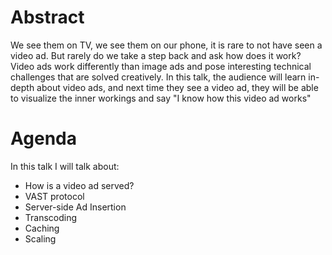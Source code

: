 # Abstract
We see them on TV, we see them on our phone, it is rare to not have seen a video ad. But rarely do we take a step back and ask how does it work? 
Video ads work differently than image ads and pose interesting technical challenges that are solved creatively. In this talk, the audience will learn in-depth about video ads, and next time they see a video ad, they will be able to visualize the inner workings and say "I know how this video ad works" 

# Agenda
In this talk I will talk about:
- How is a video ad served?
- VAST protocol
- Server-side Ad Insertion
- Transcoding
- Caching
- Scaling
